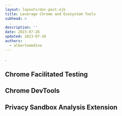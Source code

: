 ```yaml
---
layout: layouts/doc-post.njk
title: Leverage Chrome and Ecosystem Tools
subhead: >
  .
description: ''
date: 2023-07-26
updated: 2023-07-26
authors:
  - albertomedina
---
```


.

## Chrome Facilitated Testing

## Chrome DevTools

## Privacy Sandbox Analysis Extension
